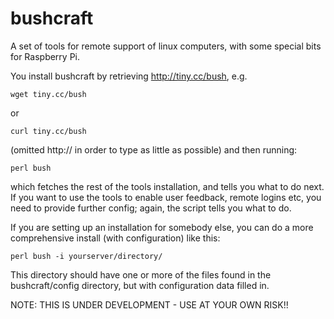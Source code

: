 bushcraft
=========

A set of tools for remote support of linux computers, with some special bits for Raspberry Pi.

You install bushcraft by retrieving http://tiny.cc/bush, e.g.

    wget tiny.cc/bush
or

    curl tiny.cc/bush

(omitted http:// in order to type as little as possible) and then running:

    perl bush
    
which fetches the rest of the tools installation, and tells you what to do next. If you want to use the tools to enable user feedback, remote logins etc, you need to provide further config; again, the script tells you what to do.

If you are setting up an installation for somebody else, you can do a more comprehensive install (with configuration) like this:

    perl bush -i yourserver/directory/
   
This directory should have one or more of the files found in the bushcraft/config directory, but with configuration data filled in.

NOTE: THIS IS UNDER DEVELOPMENT - USE AT YOUR OWN RISK!!
